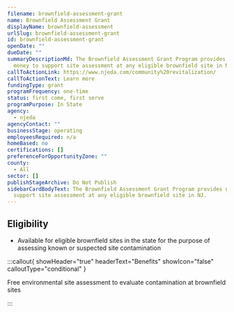 ```yaml
---
filename: brownfield-assessment-grant
name: Brownfield Assessment Grant
displayName: brownfield-assessment
urlSlug: brownfield-assessment-grant
id: brownfield-assessment-grant
openDate: ""
dueDate: ""
summaryDescriptionMd: The Brownfield Assessment Grant Program provides grant
  money to support site assessment at any eligible brownfield site in NJ.
callToActionLink: https://www.njeda.com/community%20revitalization/
callToActionText: Learn more
fundingType: grant
programFrequency: one-time
status: first come, first serve
programPurpose: In State
agency:
  - njeda
agencyContact: ""
businessStage: operating
employeesRequired: n/a
homeBased: no
certifications: []
preferenceForOpportunityZone: ""
county:
  - All
sector: []
publishStageArchive: Do Not Publish
sidebarCardBodyText: The Brownfield Assessment Grant Program provides grant money to
  support site assessment at any eligible brownfield site in NJ.
---
```


## Eligibility

- Available for eligible brownfield sites in the state for the purpose of assessing known or suspected site contamination

:::callout{ showHeader="true" headerText="Benefits" showIcon="false" calloutType="conditional" }

Free environmental site assessment to evaluate contamination at brownfield sites

:::
